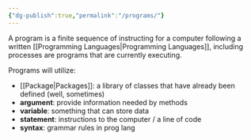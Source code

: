 ```yaml
---
{"dg-publish":true,"permalink":"/programs/"}
---
```


A program is a finite sequence of instructing for a computer following a written [[Programming Languages\|Programming Languages]], including processes are programs that are currently executing. 

Programs will utilize: 
- [[Package\|Packages]]: a library of classes that have already been defined (well, sometimes)
- **argument**: provide information needed by methods 
- **variable**: something that can store data 
- **statement**: instructions to the computer / a line of code 
- **syntax**: grammar rules in prog lang 